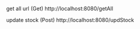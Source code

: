 
get all url (Get)
http://localhost:8080/getAll

update stock (Post)
http://localhost:8080/updStock

